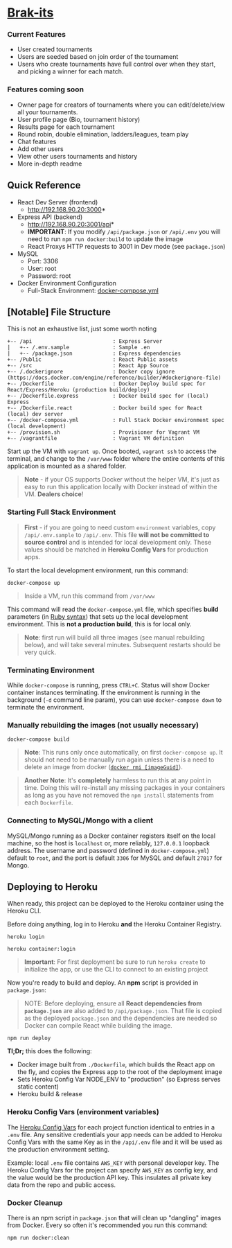 # [Brak-its](https://brak-its.herokuapp.com)

### Current Features 

- User created tournaments
- Users are seeded based on join order of the tournament
- Users who create tournaments have full control over when they start, and picking a winner for each match.


### Features coming soon

- Owner page for creators of tournaments where you can edit/delete/view all your tournaments.
- User profile page (Bio, tournament history)
- Results page for each tournament
- Round robin, double elimination, ladders/leagues, team play
- Chat features
- Add other users
- View other users tournaments and history
- More in-depth readme









## Quick Reference
* React Dev Server (frontend)
  * http://192.168.90.20:3000*
* Express API (backend)
  * http://192.168.90.20:3001/api*
  * **IMPORTANT**: If you modify `/api/package.json` or `/api/.env` you will need to run `npm run docker:build` to update the image
  * React Proxys HTTP requests to 3001 in Dev mode (see `package.json`)
* MySQL
  * Port: 3306
  * User: root
  * Password: root
* Docker Environment Configuration
  * Full-Stack Environment: [docker-compose.yml](docker-compose.yml)

## [Notable] File Structure
This is not an exhaustive list, just some worth noting

```
+-- /api                          : Express Server
|   +-- /.env.sample              : Sample .en
|   +-- /package.json             : Express dependencies
+-- /Public                       : React Public assets
+-- /src                          : React App Source
+-- /.dockerignore                : Docker copy ignore (https://docs.docker.com/engine/reference/builder/#dockerignore-file)
+-- /Dockerfile                   : Docker Deploy build spec for React/Express/Heroku (production build/deploy)
+-- /Dockerfile.express           : Docker build spec for (local) Express
+-- /Dockerfile.react             : Docker build spec for React (local) dev server
+-- /docker-compose.yml           : Full Stack Docker environment spec (local development)
+-- /provision.sh                 : Provisioner for Vagrant VM
+-- /vagrantfile                  : Vagrant VM definition
```

Start up the VM with `vagrant up`. Once booted, `vagrant ssh` to access the terminal, and change to the `/var/www` folder where the entire contents of this application is mounted as a shared folder.

> **Note** - if your OS supports Docker without the helper VM, it's just as easy to run this application locally with Docker instead of within the VM. **Dealers choice**!

### Starting Full Stack Environment

> **First** - if you are going to need custom `environment` variables, copy `/api/.env.sample` to `/api/.env`. This file **will not be committed to source control** and is intended for local development only. These values should be matched in **Heroku Config Vars** for production apps.

To start the local development environment, run this command:

`docker-compose up`

> Inside a VM, run this command from `/var/www`

This command will read the `docker-compose.yml` file, which specifies **build** parameters (in [Ruby syntax](https://docs.docker.com/engine/reference/commandline/build/#extended-description)) that sets up the local development environment. This is **not a production build**, this is for local only.

> **Note**: first run will build all three images (see manual rebuilding below), and will take several minutes. Subsequent restarts should be very quick.

### Terminating Environment
While `docker-compose` is running, press `CTRL+C`. Status will show Docker container instances terminating. If the environment is running in the background (`-d` command line param), you can use `docker-compose down` to terminate the environment.

### Manually rebuilding the images (not usually necessary)
`docker-compose build`
> **Note**: This runs only once automatically, on first `docker-compose up`. It should not need to be manually run again unless there is a need to delete an image from docker ([`docker rmi [imageGuid]`](https://docs.docker.com/engine/reference/commandline/image_rm/)).

> **Another Note**: It's **completely** harmless to run this at any point in time. Doing this will re-install any missing packages in your containers as long as you have not removed the `npm install` statements from each `Dockerfile`.

### Connecting to MySQL/Mongo with a client
MySQL/Mongo running as a Docker container registers itself on the local machine, so the host is `localhost` or, more reliably, `127.0.0.1` loopback address. The username and password (defined in `docker-compose.yml`) default to `root`, and the port is default `3306` for MySQL and default `27017` for Mongo.

## Deploying to Heroku
When ready, this project can be deployed to the Heroku container using the Heroku CLI.

Before doing anything, log in to Heroku **and** the Heroku Container Registry.

`heroku login`

`heroku container:login`

> **Important**: For first deployment be sure to run `heroku create` to initialize the app, or use the CLI to connect to an existing project

Now you're ready to build and deploy. An **npm** script is provided in `package.json`:

> NOTE: Before deploying, ensure all **React dependencies from `package.json`** are also added to `/api/package.json`. That file is copied as the deployed `package.json` and the dependencies are needed so Docker can compile React while building the image.

`npm run deploy`

**Tl;Dr;** this does the following:
* Docker image built from `./Dockerfile`, which builds the React app on the fly, and copies the Express app to the root of the deployment image
* Sets Heroku Config Var NODE_ENV to "production" (so Express serves static content)
* Heroku build & release

### Heroku Config Vars (environment variables)
The [Heroku Config Vars](https://devcenter.heroku.com/articles/config-vars) for each project function identical to entries in a `.env` file. Any sensitive credentials your app needs can be added to Heroku Config Vars with the same Key as in the `/api/.env` file and it will be used as the production environment setting.

Example: local `.env` file contains `AWS_KEY` with personal developer key. The Heroku Config Vars for the project can specify `AWS_KEY` as config key, and the value would be the production API key. This insulates all private key data from the repo and public access.

### Docker Cleanup
There is an npm script in `package.json` that will clean up "dangling" images from Docker. Every so often it's recommended you run this command:

`npm run docker:clean`
